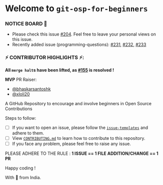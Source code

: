# Welcome to `git-osp-for-beginners`

### NOTICE BOARD 📢

- Please check this issue [#204](https://github.com/aditya109/git-osp-for-beginners/issues/204). Feel free to leave your personal views on this issue.
- Recently added issue (programming-questions): [#231](https://github.com/aditya109/git-osp-for-beginners/issues/231), [#232](https://github.com/aditya109/git-osp-for-beginners/issues/232), [#233](https://github.com/aditya109/git-osp-for-beginners/issues/233)

### ⚡ CONTRIBUTOR HIGHLIGHTS ⚡:
**All `merge halt`s have been lifted, as [#155](https://github.com/aditya109/git-osp-for-beginners/issues/155) is resolved !**

**MVP** PR Raiser:
- [@bhaskarsantoshk](https://github.com/bhaskarsantoshk)
- [@xloli20](https://github.com/xloli20)

A GitHub Repository to encourage and involve beginners in Open Source Contributions

Steps to follow:

-   [ ] If you want to open an issue, please follow the [`issue-templates`](https://github.com/aditya109/git-osp-for-beginners/issues/new?assignees=&labels=Hacktoberfest%2C+good+first+issue&template=programming-question.md&title=%5BQuestion%5D) and adhere to them.
-   [ ] View [`CONTRIBUTING.md`](https://github.com/aditya109/git-osp-for-beginners/blob/master/CONTRIBUTING.md) to learn how to contribute to this repository.
-   [ ] If you face any problem, please feel free to raise any issue.

PLEASE ADHERE TO THE RULE : **1 ISSUE == 1 FILE ADDITION/CHANGE == 1 PR**

Happy coding !

With 💚 from India.
